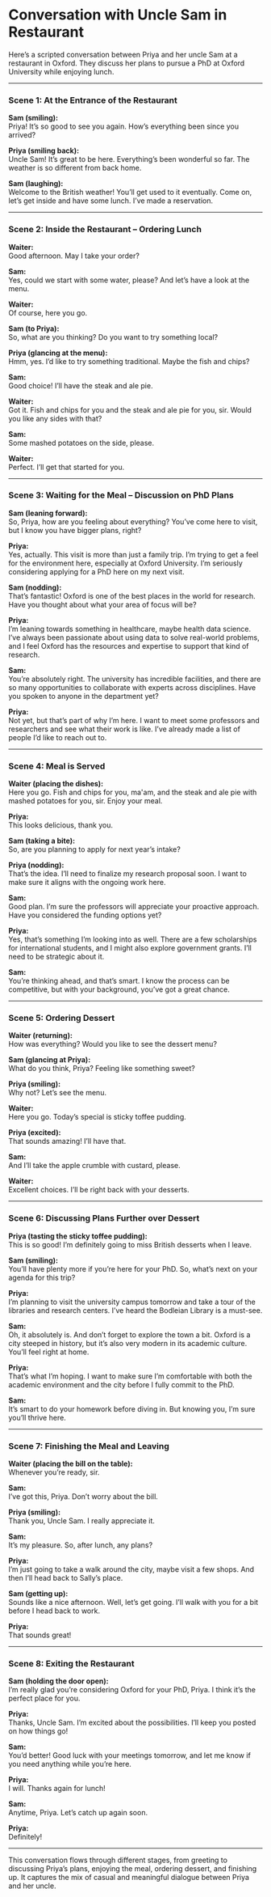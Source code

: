 # Conversation with Uncle Sam in Restaurant

Here’s a scripted conversation between Priya and her uncle Sam at a restaurant in Oxford. They discuss her plans to pursue a PhD at Oxford University while enjoying lunch.

---

### Scene 1: **At the Entrance of the Restaurant**

**Sam (smiling):**  
Priya! It’s so good to see you again. How’s everything been since you arrived?

**Priya (smiling back):**  
Uncle Sam! It’s great to be here. Everything’s been wonderful so far. The weather is so different from back home.

**Sam (laughing):**  
Welcome to the British weather! You’ll get used to it eventually. Come on, let’s get inside and have some lunch. I’ve made a reservation.

---

### Scene 2: **Inside the Restaurant – Ordering Lunch**

**Waiter:**  
Good afternoon. May I take your order?

**Sam:**  
Yes, could we start with some water, please? And let’s have a look at the menu.

**Waiter:**  
Of course, here you go.

**Sam (to Priya):**  
So, what are you thinking? Do you want to try something local?

**Priya (glancing at the menu):**  
Hmm, yes. I’d like to try something traditional. Maybe the fish and chips?

**Sam:**  
Good choice! I’ll have the steak and ale pie.

**Waiter:**  
Got it. Fish and chips for you and the steak and ale pie for you, sir. Would you like any sides with that?

**Sam:**  
Some mashed potatoes on the side, please.

**Waiter:**  
Perfect. I’ll get that started for you.

---

### Scene 3: **Waiting for the Meal – Discussion on PhD Plans**

**Sam (leaning forward):**  
So, Priya, how are you feeling about everything? You’ve come here to visit, but I know you have bigger plans, right?

**Priya:**  
Yes, actually. This visit is more than just a family trip. I’m trying to get a feel for the environment here, especially at Oxford University. I’m seriously considering applying for a PhD here on my next visit.

**Sam (nodding):**  
That’s fantastic! Oxford is one of the best places in the world for research. Have you thought about what your area of focus will be?

**Priya:**  
I’m leaning towards something in healthcare, maybe health data science. I’ve always been passionate about using data to solve real-world problems, and I feel Oxford has the resources and expertise to support that kind of research.

**Sam:**  
You’re absolutely right. The university has incredible facilities, and there are so many opportunities to collaborate with experts across disciplines. Have you spoken to anyone in the department yet?

**Priya:**  
Not yet, but that’s part of why I’m here. I want to meet some professors and researchers and see what their work is like. I’ve already made a list of people I’d like to reach out to.

---

### Scene 4: **Meal is Served**

**Waiter (placing the dishes):**  
Here you go. Fish and chips for you, ma'am, and the steak and ale pie with mashed potatoes for you, sir. Enjoy your meal.

**Priya:**  
This looks delicious, thank you.

**Sam (taking a bite):**  
So, are you planning to apply for next year’s intake?

**Priya (nodding):**  
That’s the idea. I’ll need to finalize my research proposal soon. I want to make sure it aligns with the ongoing work here.

**Sam:**  
Good plan. I’m sure the professors will appreciate your proactive approach. Have you considered the funding options yet?

**Priya:**  
Yes, that’s something I’m looking into as well. There are a few scholarships for international students, and I might also explore government grants. I’ll need to be strategic about it.

**Sam:**  
You’re thinking ahead, and that’s smart. I know the process can be competitive, but with your background, you’ve got a great chance.

---

### Scene 5: **Ordering Dessert**

**Waiter (returning):**  
How was everything? Would you like to see the dessert menu?

**Sam (glancing at Priya):**  
What do you think, Priya? Feeling like something sweet?

**Priya (smiling):**  
Why not? Let’s see the menu.

**Waiter:**  
Here you go. Today’s special is sticky toffee pudding.

**Priya (excited):**  
That sounds amazing! I’ll have that.

**Sam:**  
And I’ll take the apple crumble with custard, please.

**Waiter:**  
Excellent choices. I’ll be right back with your desserts.

---

### Scene 6: **Discussing Plans Further over Dessert**

**Priya (tasting the sticky toffee pudding):**  
This is so good! I’m definitely going to miss British desserts when I leave.

**Sam (smiling):**  
You’ll have plenty more if you’re here for your PhD. So, what’s next on your agenda for this trip?

**Priya:**  
I’m planning to visit the university campus tomorrow and take a tour of the libraries and research centers. I’ve heard the Bodleian Library is a must-see.

**Sam:**  
Oh, it absolutely is. And don’t forget to explore the town a bit. Oxford is a city steeped in history, but it’s also very modern in its academic culture. You’ll feel right at home.

**Priya:**  
That’s what I’m hoping. I want to make sure I’m comfortable with both the academic environment and the city before I fully commit to the PhD.

**Sam:**  
It’s smart to do your homework before diving in. But knowing you, I’m sure you’ll thrive here.

---

### Scene 7: **Finishing the Meal and Leaving**

**Waiter (placing the bill on the table):**  
Whenever you’re ready, sir.

**Sam:**  
I’ve got this, Priya. Don’t worry about the bill.

**Priya (smiling):**  
Thank you, Uncle Sam. I really appreciate it.

**Sam:**  
It’s my pleasure. So, after lunch, any plans?

**Priya:**  
I’m just going to take a walk around the city, maybe visit a few shops. And then I’ll head back to Sally’s place.

**Sam (getting up):**  
Sounds like a nice afternoon. Well, let’s get going. I’ll walk with you for a bit before I head back to work.

**Priya:**  
That sounds great!

---

### Scene 8: **Exiting the Restaurant**

**Sam (holding the door open):**  
I’m really glad you’re considering Oxford for your PhD, Priya. I think it’s the perfect place for you.

**Priya:**  
Thanks, Uncle Sam. I’m excited about the possibilities. I’ll keep you posted on how things go!

**Sam:**  
You’d better! Good luck with your meetings tomorrow, and let me know if you need anything while you’re here.

**Priya:**  
I will. Thanks again for lunch!

**Sam:**  
Anytime, Priya. Let’s catch up again soon.

**Priya:**  
Definitely!

---

This conversation flows through different stages, from greeting to discussing Priya’s plans, enjoying the meal, ordering dessert, and finishing up. It captures the mix of casual and meaningful dialogue between Priya and her uncle.
